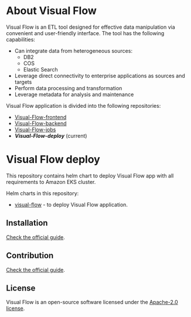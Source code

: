# About Visual Flow
Visual Flow is an ETL tool designed for effective data manipulation via convenient and user-friendly interface. The tool has the following capabilities:
- Can integrate data from heterogeneous sources:
  - DB2
  - COS
  - Elastic Search
- Leverage direct connectivity to enterprise applications as sources and targets
- Perform data processing and transformation
- Leverage metadata for analysis and maintenance

Visual Flow application is divided into the following repositories: 
- [Visual-Flow-frontend](https://github.com/ibagomel/Visual-Flow-frontend)
- [Visual-Flow-backend](https://github.com/ibagomel/Visual-Flow-backend)
- [Visual-Flow-jobs](https://github.com/ibagomel/Visual-Flow-jobs)
- _**Visual-Flow-deploy**_ (current)

# Visual Flow deploy

This repository contains helm chart to deploy Visual Flow app with all requirements to Amazon EKS cluster.

Helm charts in this repository:

- [visual-flow](./charts/visual-flow/) - to deploy Visual Flow application.

## Installation

[Check the official guide](./INSTALL.md).

## Contribution

[Check the official guide](https://github.com/ibagomel/Visual-Flow/blob/main/CONTRIBUTING.md).

## License

Visual Flow is an open-source software licensed under the [Apache-2.0 license](./LICENSE).
